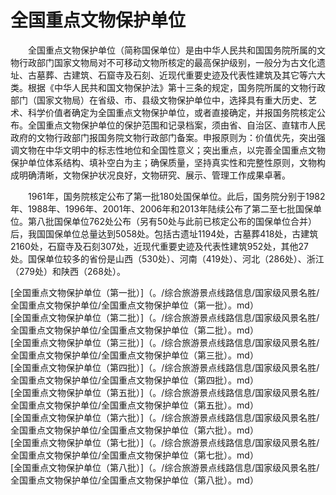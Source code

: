 # 全国重点文物保护单位  

&emsp;&emsp;全国重点文物保护单位（简称国保单位）是由中华人民共和国国务院所属的文物行政部门国家文物局对不可移动文物所核定的最高保护级别，一般分为古文化遗址、古墓葬、古建筑、石窟寺及石刻、近现代重要史迹及代表性建筑及其它等六大类。根据《中华人民共和国文物保护法》第十三条的规定，国务院所属的文物行政部门（国家文物局）在省级、市、县级文物保护单位中，选择具有重大历史、艺术、科学价值者确定为全国重点文物保护单位，或者直接确定，并报国务院核定公布。全国重点文物保护单位的保护范围和记录档案，须由省、自治区、直辖市人民政府的文物行政部门报国务院文物行政部门备案。申报原则为：价值优先，突出强调文物在中华文明中的标志性地位和全国性意义；突出重点，以完善全国重点文物保护单位体系结构、填补空白为主；确保质量，坚持真实性和完整性原则，文物构成明确清晰，文物保护状况良好，文物研究、展示、管理工作成果卓著。  

&emsp;&emsp;1961年，国务院核定公布了第一批180处国保单位。此后，国务院分别于1982年、1988年、1996年、2001年、2006年和2013年陆续公布了第二至七批国保单位。第八批国保单位762处公布（另有50处与此前已核定公布的国保单位合并）后，我国国保单位总量达到5058处。包括古遗址1194处，古墓葬418处，古建筑2160处，石窟寺及石刻307处，近现代重要史迹及代表性建筑952处，其他27处。国保单位较多的省份是山西（530处）、河南（419处）、河北（286处）、浙江（279处）和陕西（268处）。  

[全国重点文物保护单位（第一批）]（。/综合旅游景点线路信息/国家级风景名胜/全国重点文物保护单位/全国重点文物保护单位（第一批）。md）  
[全国重点文物保护单位（第二批）]（。/综合旅游景点线路信息/国家级风景名胜/全国重点文物保护单位/全国重点文物保护单位（第二批）。md）  
[全国重点文物保护单位（第三批）]（。/综合旅游景点线路信息/国家级风景名胜/全国重点文物保护单位/全国重点文物保护单位（第三批）。md）  
[全国重点文物保护单位（第四批）]（。/综合旅游景点线路信息/国家级风景名胜/全国重点文物保护单位/全国重点文物保护单位（第四批）。md）  
[全国重点文物保护单位（第五批）]（。/综合旅游景点线路信息/国家级风景名胜/全国重点文物保护单位/全国重点文物保护单位（第五批）。md）  
[全国重点文物保护单位（第六批）]（。/综合旅游景点线路信息/国家级风景名胜/全国重点文物保护单位/全国重点文物保护单位（第六批）。md）  
[全国重点文物保护单位（第七批）]（。/综合旅游景点线路信息/国家级风景名胜/全国重点文物保护单位/全国重点文物保护单位（第七批）。md）  
[全国重点文物保护单位（第八批）]（。/综合旅游景点线路信息/国家级风景名胜/全国重点文物保护单位/全国重点文物保护单位（第八批）。md）  
